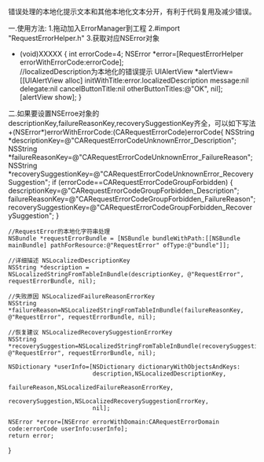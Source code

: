 


错误处理的本地化提示文本和其他本地化文本分开，有利于代码复用及减少错误。

一.使用方法:
1.拖动加入ErrorManager到工程
2.#import "RequestErrorHelper.h"
3.获取对应NSError对象
- (void)XXXXX
{
    int errorCode=4;
    NSError *error=[RequestErrorHelper errorWithErrorCode:errorCode];    
    //localizedDescription为本地化的错误提示
    UIAlertView *alertView=[[UIAlertView alloc] initWithTitle:error.localizedDescription
                                                      message:nil
                                                     delegate:nil
                                            cancelButtonTitle:nil
                                            otherButtonTitles:@"OK", nil];
    [alertView show];
}


二.如果要设置NSErroe对象的descriptionKey,failureReasonKey,recoverySuggestionKey齐全，可以如下写法
+(NSError*)errorWithErrorCode:(CARequestErrorCode)errorCode{
    NSString *descriptionKey=@"CARequestErrorCodeUnknownError_Description";
    NSString *failureReasonKey=@"CARequestErrorCodeUnknownError_FailureReason";
    NSString *recoverySuggestionKey=@"CARequestErrorCodeUnknownError_RecoverySuggestion";
    if (errorCode==CARequestErrorCodeGroupForbidden) {
        descriptionKey=@"CARequestErrorCodeGroupForbidden_Description";
        failureReasonKey=@"CARequestErrorCodeGroupForbidden_FailureReason";
        recoverySuggestionKey=@"CARequestErrorCodeGroupForbidden_RecoverySuggestion";
    }

    //RequestError的本地化字符串处理
    NSBundle *requestErrorBundle = [NSBundle bundleWithPath:[[NSBundle mainBundle] pathForResource:@"RequestError" ofType:@"bundle"]];

    //详细描述 NSLocalizedDescriptionKey
    NSString *description = NSLocalizedStringFromTableInBundle(descriptionKey, @"RequestError", requestErrorBundle, nil);

    //失败原因 NSLocalizedFailureReasonErrorKey
    NSString *failureReason=NSLocalizedStringFromTableInBundle(failureReasonKey, @"RequestError", requestErrorBundle, nil);

    //恢复建议 NSLocalizedRecoverySuggestionErrorKey
    NSString *recoverySuggestion=NSLocalizedStringFromTableInBundle(recoverySuggestionKey, @"RequestError", requestErrorBundle, nil);

    NSDictionary *userInfo=[NSDictionary dictionaryWithObjectsAndKeys:
                            description,NSLocalizedDescriptionKey,
                            failureReason,NSLocalizedFailureReasonErrorKey,
                            recoverySuggestion,NSLocalizedRecoverySuggestionErrorKey,
                            nil];

    NSError *error=[NSError errorWithDomain:CARequestErrorDomain code:errorCode userInfo:userInfo];
    return error;
}
